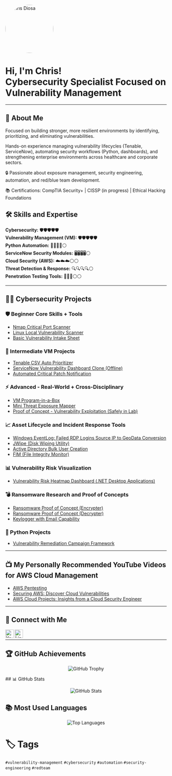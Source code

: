 <div align="left">
  <img src="your-image-url-here" alt="Chris Diosa" width="150" style="border-radius: 50%;">
</div>

<h1>Hi, I'm Chris! <br/>Cybersecurity Specialist Focused on Vulnerability Management</h1>

---
  
## 🚀 About Me
Focused on building stronger, more resilient environments by identifying, prioritizing, and eliminating vulnerabilities.

Hands-on experience managing vulnerability lifecycles (Tenable, ServiceNow), automating security workflows (Python, dashboards), and strengthening enterprise environments across healthcare and corporate sectors.

🔒 Passionate about exposure management, security engineering, automation, and red/blue team development.

📚 Certifications: CompTIA Security+ | CISSP (in progress) | Ethical Hacking Foundations
## 🛠️ Skills and Expertise

**Cybersecurity:** 🛡️🛡️🛡️🛡️🛡️  
**Vulnerability Management (VM):** 🛡️🛡️🛡️🛡️🛡️  
**Python Automation:** 🐍🐍🐍🐍⚪  
**ServiceNow Security Modules:** 🖥️🖥️🖥️🖥️⚪  
**Cloud Security (AWS):** ☁️☁️☁️⚪⚪  
**Threat Detection & Response:** 🔍🔍🔍🔍⚪  
**Penetration Testing Tools:** 🧰🧰🧰⚪⚪

---

## 👨‍💻 Cybersecurity Projects

### 🛡️ Beginner Core Skills + Tools
- [Nmap Critical Port Scanner](#)
- [Linux Local Vulnerability Scanner](#)
- [Basic Vulnerability Intake Sheet](#)

### 🧠 Intermediate VM Projects
- [Tenable CSV Auto Prioritizer](#)
- [ServiceNow Vulnerability Dashboard Clone (Offline)](#)
- [Automated Critical Patch Notification](#)

### ⚡ Advanced - Real-World + Cross-Disciplinary
- [VM Program-in-a-Box](#)
- [Mini Threat Exposure Mapper](#)
- [Proof of Concept - Vulnerability Exploitation (Safely in Lab)](#)

### 📈 Asset Lifecycle and Incident Response Tools
- [Windows EventLog: Failed RDP Logins Source IP to GeoData Conversion](#)
- [JWipe (Disk Wiping Utility)](#)
- [Active Directory Bulk User Creation](#)
- [FIM (File Integrity Monitor)](#)

### 📊 Vulnerability Risk Visualization
- [Vulnerability Risk Heatmap Dashboard (.NET Desktop Applications)](#)

### 💣 Ransomware Research and Proof of Concepts
- [Ransomware Proof of Concept (Encrypter)](#)
- [Ransomware Proof of Concept (Decrypter)](#)
- [Keylogger with Email Capability](#)

### 🐍 Python Projects
- [Vulnerability Remediation Campaign Framework](#)

---

## 📺 My Personally Recommended YouTube Videos for AWS Cloud Management
- [AWS Pentesting](https://www.youtube.com/watch?v=IbqjtqTeyr0)
- [Securing AWS: Discover Cloud Vulnerabilities](https://www.youtube.com/watch?v=fg_hey18tio)
- [AWS Cloud Projects: Insights from a Cloud Security Engineer](https://www.youtube.com/watch?v=JMUeoVu5RRg)

---

## 🤳 Connect with Me

[<img align="left" alt="YouTube" width="26px" src="https://cdn.jsdelivr.net/npm/simple-icons@v3/icons/youtube.svg" />](https://www.youtube.com/@CyberMindset1/featured)
[<img align="left" alt="LinkedIn" width="26px" src="https://cdn.jsdelivr.net/npm/simple-icons@v3/icons/linkedin.svg" />](https://www.linkedin.com/in/secureyourdata/)

<br/>

---
## 🏆 GitHub Achievements

<p align="center">
  <img src="https://github-profile-trophy.vercel.app/?username=asctd115&theme=radical&margin-w=15" alt="GitHub Trophy">
</p>
## 📊 GitHub Stats

<p align="center">
  <img src="https://github-readme-stats.vercel.app/api?username=asctd115&show_icons=true&theme=radical" alt="GitHub Stats">
</p>

## 📚 Most Used Languages

<p align="center">
  <img src="https://github-readme-stats.vercel.app/api/top-langs/?username=asctd115&layout=compact&theme=radical" alt="Top Languages">
</p>

# 🏷️ Tags
`#vulnerability-management` `#cybersecurity` `#automation` `#security-engineering` `#redteam`

